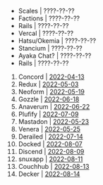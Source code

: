 + Scales         | ????-??-??
+ Factions       | ????-??-??
+ Rails          | ????-??-??
+ Vercal         | ????-??-??
+ Hatsu/Okemia   | ????-??-??
+ Stancium       | ????-??-??
+ Ayaka Chat?    | ????-??-??
+ Rails          | ????-??-??
1. Concord       | [2022-04-13](https://canary.discord.com/channels/881118111967883295/881118112492191796/963795519711367168)
2. Redux         | [2022-05-03](https://canary.discord.com/channels/881118111967883295/969836504128036864/970955845695324190)
3. Neoform       | [2022-05-19](https://canary.discord.com/channels/881118111967883295/969836504128036864/976866951693488168)
4. Gozzle        | [2022-06-18](https://canary.discord.com/channels/962194292296802334/962194292296802337/987741307214630982)
5. Anaverum      | [2022-06-22](https://canary.discord.com/channels/881118111967883295/969836504128036864/989019044403368027)
6. Plufify       | [2022-07-09](https://canary.discord.com/channels/881118111967883295/969836504128036864/995257991018332250)
7. Mastadon      | [2022-05-23](https://canary.discord.com/channels/881118111967883295/881118112492191796/978299567256797234)
8. Venera        | [2022-05-25](https://canary.discord.com/channels/962194292296802334/962194292296802337/979015020316868669)
9. Derailed      | [2022-07-14](https://canary.discord.com/channels/881118111967883295/969836504128036864/997095149429592154)
10. Docked       | [2022-08-07](https://canary.discord.com/channels/881118111967883295/881118112492191796/1005799500956323861)
11. Discend      | [2022-08-09](https://canary.discord.com/channels/962194292296802334/988243874201862144/1006538875981799484)
12. snuxapp      | [2022-08-11](https://canary.discord.com/channels/962194292296802334/988243874201862144/1007175454622490705)
13. Couchhub     | [2022-08-13](https://github.com/deckerapp/decker-api/commit/ec2e9e191c3f599d1c4fbd8e8736be458967c487)
14. Decker       | [2022-08-14](https://canary.discord.com/channels/881118111967883295/881118112492191796/1008365526726226060)
